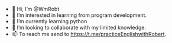 - 👋 Hi, I’m @WmRobt
- 👀 I’m interested in learning from program development.
- 🌱 I’m currently learning python
- 💞️ I’m looking to collaborate with my limited knowledge.
- 📫 To reach me send to https://t.me/practiceEnglishwithRobert.

<!---
WmRobt/WmRobt is a ✨ special ✨ repository because its `README.md` (this file) appears on your GitHub profile.
You can click the Preview link to take a look at your changes.
--->
